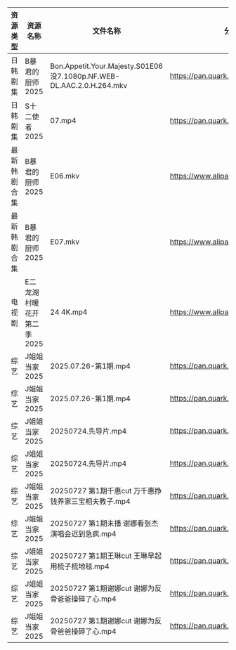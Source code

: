 | 资源类型   | 资源名称            | 文件名称                                                                | 分享链接                                 | 更新时间                |
| ------ | --------------- | ------------------------------------------------------------------- | ------------------------------------ | ------------------- |
| 日韩剧集   | B暴君的厨师2025      | Bon.Appetit.Your.Majesty.S01E06没7.1080p.NF.WEB-DL.AAC.2.0.H.264.mkv | https://pan.quark.cn/s/7f659879c212  | 2025-09-14 01:14:05 |
| 日韩剧集   | S十二使者2025       | 07.mp4                                                              | https://pan.quark.cn/s/4167cdc7d9e6  | 2025-09-14 01:20:20 |
| 最新韩剧合集 | B暴君的厨师2025      | E06.mkv                                                             | https://www.alipan.com/s/VeyARgABVY7 | 2025-09-14 09:58:57 |
| 最新韩剧合集 | B暴君的厨师2025      | E07.mkv                                                             | https://www.alipan.com/s/VeyARgABVY7 | 2025-09-14 09:58:56 |
| 电视剧    | E二龙湖村暖花开第二季2025 | 24 4K.mp4                                                           | https://www.alipan.com/s/8v2qX3dsefF | 2025-09-14 14:59:02 |
| 综艺     | J姐姐当家2025       | 2025.07.26-第1期.mp4                                                  | https://pan.quark.cn/s/b9e3aa93f086  | 2025-09-14 01:26:48 |
| 综艺     | J姐姐当家2025       | 2025.07.26-第1期.mp4                                                  | https://pan.quark.cn/s/b9e3aa93f086  | 2025-09-14 10:26:51 |
| 综艺     | J姐姐当家2025       | 20250724.先导片.mp4                                                    | https://pan.quark.cn/s/b9e3aa93f086  | 2025-09-14 01:26:44 |
| 综艺     | J姐姐当家2025       | 20250724.先导片.mp4                                                    | https://pan.quark.cn/s/b9e3aa93f086  | 2025-09-14 10:26:47 |
| 综艺     | J姐姐当家2025       | 20250727 第1期千惠cut 万千惠挣钱养家三宝相夫教子.mp4                                 | https://pan.quark.cn/s/b9e3aa93f086  | 2025-09-14 10:26:43 |
| 综艺     | J姐姐当家2025       | 20250727 第1期未播 谢娜看张杰演唱会迟到急疯.mp4                                     | https://pan.quark.cn/s/b9e3aa93f086  | 2025-09-14 10:26:38 |
| 综艺     | J姐姐当家2025       | 20250727 第1期王琳cut 王琳早起用梳子梳地毯.mp4                                    | https://pan.quark.cn/s/b9e3aa93f086  | 2025-09-14 10:26:35 |
| 综艺     | J姐姐当家2025       | 20250727 第1期谢娜cut 谢娜为反骨爸爸操碎了心.mp4                                   | https://pan.quark.cn/s/b9e3aa93f086  | 2025-09-14 01:26:42 |
| 综艺     | J姐姐当家2025       | 20250727 第1期谢娜cut 谢娜为反骨爸爸操碎了心.mp4                                   | https://pan.quark.cn/s/b9e3aa93f086  | 2025-09-14 10:26:31 |
